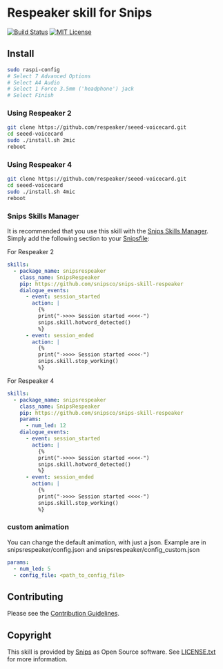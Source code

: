 # Respeaker skill for Snips

[![Build Status](https://travis-ci.org/snipsco/snips-skill-hue.svg)](https://travis-ci.org/snipsco/snips-skill-hue)
[![MIT License](https://img.shields.io/badge/license-MIT-blue.svg)](https://raw.githubusercontent.com/snipsco/snips-skill-hue/master/LICENSE.txt)

## Install
```sh
sudo raspi-config
# Select 7 Advanced Options
# Select A4 Audio
# Select 1 Force 3.5mm ('headphone') jack
# Select Finish
```
### Using Respeaker 2
```sh
git clone https://github.com/respeaker/seeed-voicecard.git
cd seeed-voicecard
sudo ./install.sh 2mic
reboot
```
### Using Respeaker 4
```sh
git clone https://github.com/respeaker/seeed-voicecard.git
cd seeed-voicecard
sudo ./install.sh 4mic
reboot
```

### Snips Skills Manager

It is recommended that you use this skill with the [Snips Skills Manager](https://github.com/snipsco/snipsskills). Simply add the following section to your [Snipsfile](https://github.com/snipsco/snipsskills/wiki/The-Snipsfile):

For Respeaker 2
```yaml
skills:
  - package_name: snipsrespeaker
    class_name: SnipsRespeaker
    pip: https://github.com/snipsco/snips-skill-respeaker
    dialogue_events:
      - event: session_started
        action: |
          {%
          print("->>>> Session started <<<<-")
          snips.skill.hotword_detected()
          %}
      - event: session_ended
        action: |
          {%
          print("->>>> Session started <<<<-")
          snips.skill.stop_working()
          %}
```      

For Respeaker 4
```yaml
skills:
  - package_name: snipsrespeaker
    class_name: SnipsRespeaker
    pip: https://github.com/snipsco/snips-skill-respeaker
    params:
      - num_led: 12
    dialogue_events:
      - event: session_started
        action: |
          {%
          print("->>>> Session started <<<<-")
          snips.skill.hotword_detected()
          %}
      - event: session_ended
        action: |
          {%
          print("->>>> Session started <<<<-")
          snips.skill.stop_working()
          %}
```      

### custom animation

You can change the default animation, with just a json.
Example are in snipsrespeaker/config.json and snipsrespeaker/config\_custom.json

```yaml
params:
  - num_led: 5
  - config_file: <path_to_config_file>
```

## Contributing

Please see the [Contribution Guidelines](https://github.com/snipsco/snips-skill-hue/blob/master/CONTRIBUTING.rst).

## Copyright

This skill is provided by [Snips](https://www.snips.ai) as Open Source software. See [LICENSE.txt](https://github.com/snipsco/snips-skill-hue/blob/master/LICENSE.txt) for more information.

